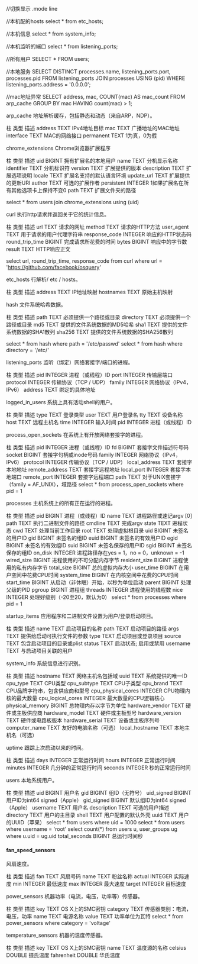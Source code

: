 //切换显示
.mode line

//本机配的hosts
select * from etc_hosts;

//本机信息
select * from system_info;

//本机监听的端口
select * from listening_ports;

//所有用户
SELECT * FROM users;

//本地服务
SELECT DISTINCT processes.name, listening_ports.port, processes.pid
  FROM listening_ports JOIN processes USING (pid)
  WHERE listening_ports.address = '0.0.0.0';

//mac地址异常
SELECT address, mac, COUNT(mac) AS mac_count
  FROM arp_cache GROUP BY mac
  HAVING count(mac) > 1;




arp_cache
地址解析缓存，包括静态和动态（来自ARP，NDP）。

柱   类型  描述
address TEXT    IPv4地址目标
mac TEXT    广播地址的MAC地址
interface   TEXT    MAC的网络接口
permanent   TEXT    1为真，0为假



chrome_extensions
Chrome浏览器扩展程序

柱   类型  描述
uid BIGINT  拥有扩展名的本地用户
name    TEXT    分机显示名称
identifier  TEXT    分机标识符
version TEXT    扩展提供的版本
description TEXT    扩展选项说明
locale  TEXT    扩展名支持的默认语言环境
update_url  TEXT    扩展提供的更新URI
author  TEXT    可选的扩展作者
persistent  INTEGER 1如果扩展名在所有其他选项卡上保持不变0
path    TEXT    扩展文件夹的路径

select * from users join chrome_extensions using (uid)


curl
执行http请求并返回关于它的统计信息。

柱   类型  描述
url TEXT    请求的网址
method  TEXT    请求的HTTP方法
user_agent  TEXT    用于请求的用户代理字符串
response_code   INTEGER 响应的HTTP状态码
round_trip_time BIGINT  完成请求所花费的时间
bytes   BIGINT  响应中的字节数
result  TEXT    HTTP响应正文

select url, round_trip_time, response_code from curl where url = 'https://github.com/facebook/osquery'


etc_hosts
行解析/ etc / hosts。

柱   类型  描述
address TEXT    IP地址映射
hostnames   TEXT    原始主机映射

hash
文件系统哈希数据。

柱   类型  描述
path    TEXT    必须提供一个路径或目录
directory   TEXT    必须提供一个路径或目录
md5 TEXT    提供的文件系统数据的MD5哈希
sha1    TEXT    提供的文件系统数据的SHA1散列
sha256  TEXT    提供的文件系统数据的SHA256散列

select * from hash where path = '/etc/passwd'
select * from hash where directory = '/etc/'

listening_ports
监听（绑定）网络套接字/端口的进程。

柱   类型  描述
pid INTEGER 进程（或线程）ID
port    INTEGER 传输层端口
protocol    INTEGER 传输协议（TCP / UDP）
family  INTEGER 网络协议（IPv4，IPv6）
address TEXT    绑定的具体地址


logged_in_users
系统上具有活动shell的用户。

柱   类型  描述
type    TEXT    登录类型
user    TEXT    用户登录名
tty TEXT    设备名称
host    TEXT    远程主机名
time    INTEGER 输入时间
pid INTEGER 进程（或线程）ID



process_open_sockets
在系统上有开放网络套接字的进程。

柱   类型  描述
pid INTEGER 进程（或线程）ID
fd  BIGINT  套接字文件描述符号码
socket  BIGINT  套接字句柄或inode号码
family  INTEGER 网络协议（IPv4，IPv6）
protocol    INTEGER 传输协议（TCP / UDP）
local_address   TEXT    套接字本地地址
remote_address  TEXT    套接字远程地址
local_port  INTEGER 套接字本地端口
remote_port INTEGER 套接字远程端口
path    TEXT    对于UNIX套接字（family = AF_UNIX），域路径
select * from process_open_sockets where pid = 1

processes
主机系统上的所有正在运行的进程。

柱   类型  描述
pid BIGINT  进程（或线程）ID
name    TEXT    进程路径或速记argv [0]
path    TEXT    执行二进制文件的路径
cmdline TEXT    完成argv
state   TEXT    进程状态
cwd TEXT    处理当前工作目录
root    TEXT    处理虚拟根目录
uid BIGINT  未签名的用户ID
gid BIGINT  未签名的组ID
euid    BIGINT  未签名的有效用户ID
egid    BIGINT  未签名的有效组ID
suid    BIGINT  未签名保存的用户ID
sgid    BIGINT  未签名保存的组ID
on_disk INTEGER 进程路径存在yes = 1，no = 0，unknown = -1
wired_size  BIGINT  进程使用的不可分配内存字节
resident_size   BIGINT  进程使用的私有内存字节
total_size  BIGINT  总的虚拟内存大小
user_time   BIGINT  在用户空间中花费CPU时间
system_time BIGINT  在内核空间中花费的CPU时间
start_time  BIGINT  从启动（非休眠​​）开始，以秒为单位启动
parent  BIGINT  处理父级的PID
pgroup  BIGINT  进程组
threads INTEGER 进程使用的线程数
nice    INTEGER 处理好级别（-20至20，默认为0）
select * from processes where pid = 1


startup_items
应用程序和二进制文件设置为用户/登录启动项目。

柱   类型  描述
name    TEXT    启动项目的名称
path    TEXT    启动项目的路径
args    TEXT    提供给启动可执行文件的参数
type    TEXT    启动项目或登录项目
source  TEXT    包含启动项目的目录或plist
status  TEXT    启动状态; 启用或禁用
username    TEXT    与启动项目关联的用户

system_info
系统信息进行识别。

柱   类型  描述
hostname    TEXT    网络主机名包括域
uuid    TEXT    系统提供的唯一ID
cpu_type    TEXT    CPU类型
cpu_subtype TEXT    CPU子类型
cpu_brand   TEXT    CPU品牌字符串，包含供应商和型号
cpu_physical_cores  INTEGER CPU物理内核的最大数量
cpu_logical_cores   INTEGER 最大数量的CPU逻辑核心
physical_memory BIGINT  总物理内存以字节为单位
hardware_vendor TEXT    硬件或主板供应商
hardware_model  TEXT    硬件或主板型号
hardware_version    TEXT    硬件或电路板版本
hardware_serial TEXT    设备或主板序列号
computer_name   TEXT    友好的电脑名称（可选）
local_hostname  TEXT    本地主机名（可选）

uptime
跟踪上次启动以来的时间。

柱   类型  描述
days    INTEGER 正常运行时间
hours   INTEGER 正常运行时间
minutes INTEGER 几分钟的正常运行时间
seconds INTEGER 秒的正常运行时间

users
本地系统用户。

柱   类型  描述
uid BIGINT  用户名
gid BIGINT  组ID（无符号）
uid_signed  BIGINT  用户ID为int64 signed（Apple）
gid_signed  BIGINT  默认组ID为int64 signed（Apple）
username    TEXT    用户名
description TEXT    可选的用户描述
directory   TEXT    用户的主目录
shell   TEXT    用户配置的默认外壳
uuid    TEXT    用户的UUID（苹果）
select * from users where uid = 1000
select * from users where username = 'root'
select count(*) from users u, user_groups ug where u.uid = ug.uid
total_seconds   BIGINT  总运行时间秒 


#### fan_speed_sensors
风扇速度。

柱   类型  描述
fan TEXT    风扇号码
name    TEXT    粉丝名称
actual  INTEGER 实际速度
min INTEGER 最低速度
max INTEGER 最大速度
target  INTEGER 目标速度


power_sensors
机器功率（电流，电压，功率等）传感器。

柱   类型  描述
key TEXT    OS X上的SMC密钥
category    TEXT    传感器类别：电流，电压，功率
name    TEXT    电源名称
value   TEXT    功率单位为瓦特
select * from power_sensors where category = 'voltage'

temperature_sensors
机器的温度传感器。

柱   类型  描述
key TEXT    OS X上的SMC密钥
name    TEXT    温度源的名称
celsius DOUBLE  摄氏温度
fahrenheit  DOUBLE  华氏温度